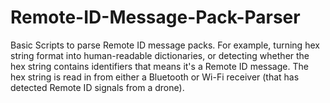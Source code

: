 # Remote-ID-Message-Pack-Parser

Basic Scripts to parse Remote ID message packs. For example, turning hex string format into human-readable dictionaries, or detecting whether the hex string contains identifiers that means it's a Remote ID message. The hex string is read in from either a Bluetooth or Wi-Fi receiver (that has detected Remote ID signals from a drone).
